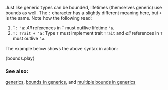 Just like generic types can be bounded, lifetimes (themselves generic)
use bounds as well. The `:` character has a slightly different meaning here, 
but `+` is the same. Note how the following read:

1. `T: 'a`: *All* references in `T` must outlive lifetime `'a`.
2. `T: Trait + 'a`: Type `T` must implement trait `Trait` and *all* references
in `T` must outlive `'a`.

The example below shows the above syntax in action:

{bounds.play}

### See also:

[generics][generics], [bounds in generics][bounds], and 
[multiple bounds in generics][multibounds]

[generics]: /generics.html
[bounds]: /generics/bounds.html
[multibounds]: /generics/multi_bounds.html